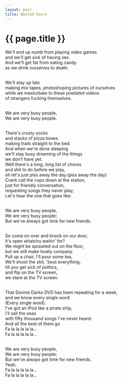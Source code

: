 ```yaml
---
layout: post
title: Wasted hours
---
```


{{ page.title }}
================

<div>
We'll end up numb from playing video games  <br/>
and we'll get sick of having sex. <br/>
And we'll get fat from eating candy <br/> 
as we drink ourselves to death.  <br/> <br/>

We'll stay up late  <br/>
making mix tapes, photoshoping pictures of ourselves <br/>
while we masturbate to these pixelated videos <br/>
of strangers fucking themselves. <br/> <br/>

We are very busy people, <br/>
We are very busy people. <br/><br/>

There's crusty socks <br/>
and stacks of pizza boxes <br/>
making trails straight to the bed. <br/>
And when we're done sleeping <br/>
we'll stay busy dreaming of the things <br/>
we don't have yet. <br/>
Well there's a long, long list of chores <br/>
and shit to do before we play, <br/>
oh let's just piss away the day.(piss away the day) <br/>
Crank call the cops down at the station, <br/>
just for friendly conversation, <br/>
requesting songs they never play; <br/>
Let's hear the one that goes like: <br/><br/>

We are very busy people,<br/>
We are very busy people;<br/>
But we've always got time for new friends.<br/><br/>

So come on over and knock on our door,<br/>
it's open whatchu waitin' for?<br/>
We might be sprawled out on the floor,<br/>
but we still make lovely company.<br/>
Pull up a chair, I'll pour some tea,<br/>
We'll shoot the shit, 'bout everything,<br/>
till you get sick of politics,<br/>
and flip on the TV screen,<br/>
we stare at the TV screen.<br/><br/>

That Donnie Darko DVD has been repeating for a week,<br/>
and we know every single word.<br/>
(Every single word).<br/>
I've got an iPod like a pirate ship,<br/>
I'll sail the seas<br/>
with fifty thousand songs I've never heard-<br/>
And all the best of them go<br/>
Fa la la la la la...<br/>
Fa la la la la la...<br/><br/>

We are very busy people,<br/>
We are very busy people;<br/>
But we've always got time for new friends.<br/>
Yeah.<br/>
Fa la la la la la...<br/>
Fa la la la la la... <br/><br/>
</div>